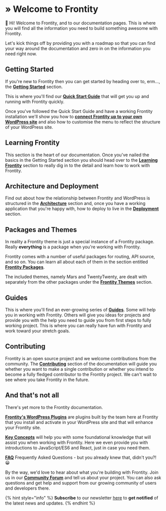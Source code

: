 # » Welcome to Frontity

**👋** Hi! Welcome to Frontity, and to our documentation pages. This is where you will find all the information you need to build something awesome with Frontity.

Let's kick things off by providing you with a roadmap so that you can find your way around the documentation and zero in on the information you need right now.

## **Getting Started**

If you're new to Frontity then you can get started by heading over to, erm..., the [**Getting Started**](getting-started/) section.

This is where you'll find our [**Quick Start Guide**](getting-started/quick-start-guide.md) that will get you up and running with Frontity quickly.

Once you've followed the Quick Start Guide and have a working Frontity installation we'll show you how to [**connect Frontity up to your own WordPress site**](getting-started/connecting-to-wordpress.md) and also how to customise the menu to reflect the structure of your WordPress site.

## **Learning Frontity**

This section is the heart of our documentation. Once you've nailed the basics in the Getting Started section you should head over to the [**Learning Frontity**](learning-frontity/) section to really dig in to the detail and learn how to work with Frontity.

## **Architecture and Deployment**

Find out about how the relationship between Frontity and WordPress is structured in the [**Architecture**](https://github.com/frontity/gitbook-docs/tree/a6a79476ae299fdebf52cf13ddeaca9ede179f24/docs/architecture/README.md) section and, once you have a working application that you're happy with, how to deploy to live in the [**Deployment**](deployment/) section.

## **Packages and Themes**

In reality a Frontity theme is just a special instance of a Frontity package. Really **everything** is a package when you're working with Frontity.

Frontity comes with a number of useful packages for routing, API source, and so on. You can learn all about each of them in the section entitled [**Frontity Packages**](api-reference-1/).

The included themes, namely Mars and TwentyTwenty, are dealt with separately from the other packages under the [**Frontity Themes**](frontity-themes/) section.

## **Guides**

This is where you'll find an ever-growing series of [**Guides**](guides/). Some will help you in working with Frontity. Others will give you ideas for projects and provide you with the help you need to guide you from first steps to fully working project. This is where you can really have fun with Frontity and work toward your stretch goals.

## **Contributing**

Frontity is an open source project and we welcome contributions from the community. The [**Contributing**](contributing/) section of the documentation will guide you whether you want to make a single contribution or whether you intend to become a fully fledged contributor to the Frontity project. We can't wait to see where you take Frontity in the future.

## **And that's not all**

There's yet more to the Frontity documentation.

[**Frontity's WordPress Plugins**](frontity-plugins/) are plugins built by the team here at Frontity that you install and activate in your WordPress site and that will enhance your Frontity site.

[**Key Concepts**](resources/) will help you with some foundational knowledge that will assist you when working with Frontity. Here we even provide you with introductions to JavaScript/ES6 and React, just in case you need them.

[**FAQ**](faq.md) Frequently Asked Questions - but you already knew that, didn't you?! 😀

By the way, we'd love to hear about what you're building with Frontity. Join us in our [**Community Forum**](https://community.frontity.org) and tell us about your project. You can also ask questions and get help and support from our growing community of users and developers there.

{% hint style="info" %}
**Subscribe** to our newsletter [here](https://frontity.org/#newsletter) to **get notified** of the latest news and updates.
{% endhint %}

